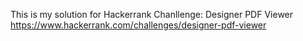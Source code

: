 This is my solution for Hackerrank Chanllenge: Designer PDF Viewer https://www.hackerrank.com/challenges/designer-pdf-viewer